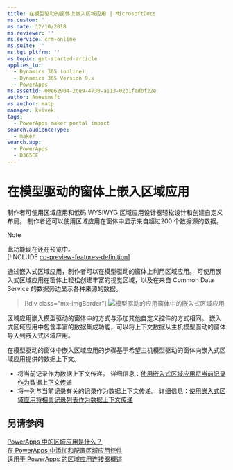 ```yaml
---
title: 在模型驱动的窗体上嵌入区域应用 | MicrosoftDocs
ms.custom: ''
ms.date: 12/10/2018
ms.reviewer: ''
ms.service: crm-online
ms.suite: ''
ms.tgt_pltfrm: ''
ms.topic: get-started-article
applies_to:
  - Dynamics 365 (online)
  - Dynamics 365 Version 9.x
  - PowerApps
ms.assetid: 00e62904-2ce9-4730-a113-02b1fedbf22e
author: Aneesmsft
ms.author: matp
manager: kvivek
tags:
  - PowerApps maker portal impact
search.audienceType:
  - maker
search.app:
  - PowerApps
  - D365CE
---
```


# <a name="embed-a-canvas-app-on-a-model-driven-form"></a>在模型驱动的窗体上嵌入区域应用

制作者可使用区域应用和低码 WYSIWYG 区域应用设计器轻松设计和创建自定义布局。 制作者还可以使用区域应用在窗体中显示来自超过200 个数据源的数据。

> [!NOTE]
> 此功能现在还在预览中。 <br />
> [!INCLUDE [cc-preview-features-definition](../../includes/cc-preview-features-definition.md)]

通过嵌入式区域应用，制作者可以在模型驱动的窗体上利用区域应用。 可使用嵌入式区域应用在窗体上轻松创建丰富的视觉区域，以及在来自 Common Data Service 的数据旁边显示各种来源的数据。

   > [!div class="mx-imgBorder"] 
   > ![](media/embed-canvas-app-in-form.png "模型驱动的应用窗体中的嵌入式区域应用")

区域应用嵌入模型驱动的窗体中的方式与添加其他自定义控件的方式相同。 嵌入式区域应用中包含丰富的数据集成功能，可以将上下文数据从主机模型驱动的窗体导入到嵌入式区域应用。

在模型驱动的窗体中嵌入区域应用的步骤基于希望主机模型驱动的窗体向嵌入式区域应用提供的数据上下文。
-   将当前记录作为数据上下文传递。 详细信息：[使用嵌入式区域应用将当前记录作为数据上下文传递](pass-current-embedded-canvas-app.md)
-   将一列与当前记录有关的记录作为数据上下文传递。 详细信息：[使用嵌入式区域应用将相关记录列表作为数据上下文传递](pass-related-embedded-canvas-app.md) 

<!-- After you have added an embedded canvas app to your model-driven form, learn how to share your embedded canvas app with other users (LINK TO ARTICLE #4).  -->

<!-- For things to keep in mind when working with embedded canvas apps and to help troubleshoot any issues you might encounter, see (LINK TO ARTICLE #5). -->

## <a name="see-also"></a>另请参阅
[PowerApps 中的区域应用是什么？](../canvas-apps/getting-started.md) <br />
[在 PowerApps 中添加和配置区域应用控件](../canvas-apps/add-configure-controls.md) <br />
[适用于 PowerApps 的区域应用连接器概述](../canvas-apps/connections-list.md) 
